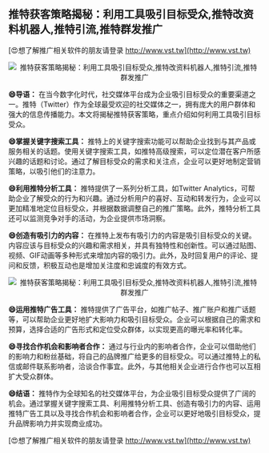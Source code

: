 ## **推特获客策略揭秘：利用工具吸引目标受众,推特改资料机器人,推特引流,推特群发推广**

[😍想了解推广相关软件的朋友请登录 http://www.vst.tw](http://www.vst.tw)

 <center><img src="https://vst.tw/MP4/tuiguang/png/0.png" alt="推特获客策略揭秘：利用工具吸引目标受众,推特改资料机器人,推特引流,推特群发推广"></center>

**😄导语：**
在当今数字化时代，社交媒体平台成为企业吸引目标受众的重要渠道之一。推特（Twitter）作为全球最受欢迎的社交媒体之一，拥有庞大的用户群体和强大的信息传播能力。本文将揭秘推特获客策略，重点介绍如何利用工具吸引目标受众。

**😄掌握关键字搜索工具：**
推特上的关键字搜索功能可以帮助企业找到与其产品或服务相关的话题。使用关键字搜索工具，如推特高级搜索，可以定位潜在客户所感兴趣的话题和讨论。通过了解目标受众的需求和关注点，企业可以更好地制定营销策略，以吸引他们的注意力。

**😄利用推特分析工具：**
推特提供了一系列分析工具，如Twitter Analytics，可帮助企业了解受众的行为和兴趣。通过分析用户的喜好、互动和转发行为，企业可以更加精准地定位目标受众，并根据数据调整自己的推广策略。此外，推特分析工具还可以监测竞争对手的活动，为企业提供市场洞察。

**😄创造有吸引力的内容：**
在推特上发布有吸引力的内容是吸引目标受众的关键。内容应该与目标受众的兴趣和需求相关，并具有独特性和创新性。可以通过贴图、视频、GIF动画等多种形式来增加内容的吸引力。此外，及时回复用户的评论、提问和反馈，积极互动也是增加关注度和忠诚度的有效方式。

 <center><img src="https://vst.tw/MP4/tuiguang/png/1.png" alt="推特获客策略揭秘：利用工具吸引目标受众,推特改资料机器人,推特引流,推特群发推广"></center>

**😄运用推特广告工具：**
推特提供了广告平台，如推广帖子、推广账户和推广话题等，可以帮助企业更好地扩大影响力和吸引目标受众。企业可以根据自己的需求和预算，选择合适的广告形式和定位受众群体，以实现更高的曝光率和转化率。

**😄寻找合作机会和影响者合作：**
通过与行业内的影响者合作，企业可以借助他们的影响力和粉丝基础，将自己的品牌推广给更多的目标受众。可以通过推特上的私信或邮件联系影响者，洽谈合作事宜。此外，与其他相关企业进行合作也可以互相扩大受众群体。

**😄结语：**
推特作为全球知名的社交媒体平台，为企业吸引目标受众提供了广阔的机会。通过掌握关键字搜索工具、利用推特分析工具、创造有吸引力的内容、运用推特广告工具以及寻找合作机会和影响者合作，企业可以更好地吸引目标受众，提升品牌影响力并实现商业成功。

[😍想了解推广相关软件的朋友请登录 http://www.vst.tw](http://www.vst.tw)



